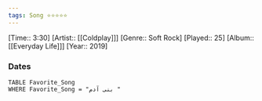 ```yaml
---
tags: Song ⭐⭐⭐⭐⭐ 
---
```

[Time:: 3:30]
[Artist:: [[Coldplay]]]
[Genre:: Soft Rock]
[Played:: 25]
[Album:: [[Everyday Life]]]
[Year:: 2019]
### Dates
````dataview
TABLE Favorite_Song
WHERE Favorite_Song = "بنی آدم "
````